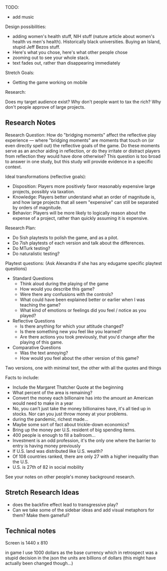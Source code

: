 TODO:

 - add music

Design possibilities:

 - adding women's health stuff, NIH stuff (nature article about women's health vs men's health). Historically black universities. Buying an Island, stupid Jeff Bezos stuff.
 - Here's what you chose, here's what other people chose
 - zooming out to see your whole stack.
 - text fades out, rather than disappearing immediately

Stretch Goals:

 - Getting the game working on mobile

Research:

Does my target audience exist? Why don't people want to tax the rich? Why don't people approve of large projects.

Research Notes
--------------

Research Question: How do "bridging moments" affect the reflective play experience — where "bridging moments" are moments that touch on (or even directly spell out) the reflective goals of the game. Do these moments serve as an anchor aiding in reflection, or do they irritate or distract players from reflection they would have done otherwise? This question is too broad to answer in one study, but this study will provide evidence in a specific context.

Ideal transformations (reflective goals):

 - Disposition: Players more positively favor reasonably expensive large projects, possibly via taxation.
 - Knowledge: Players better understand what an order of magnitude is, and how large projects that all seem "expensive" can still be separated by orders of magnitude.
 - Behavior: Players will be more likely to logically reason about the expense of a project, rather than quickly assuming it is expensive.

Research Plan:

 - Do 5ish playtests to polish the game, and as a pilot.
 - Do 7ish playtests of each version and talk about the differences.
 - Do MTurk testing?
 - Do naturalistic testing?

Playtest questions: (Ask Alexandra if she has any edugame specific playtest questions)

 - Standard Questions
   - Think aloud during the playing of the game
   - How would you describe this game?
   - Were there any confusions with the controls?
   - What could have been explained better or earlier when I was teaching the game?
   - What kind of emotions or feelings did you feel / notice as you played?
 - Reflective Questions
   - Is there anything for which your attitude changed?
   - Is there something new you feel like you learned?
   - Are there actions you took previously, that you'd change after the playing of this game.
 - Comparative Questions
   - Was the text annoying?
   - How would you feel about the other version of this game? 

Two versions, one with minimal text, the other with all the quotes and things

Facts to include:

 - Include the Margaret Thatcher Quote at the beginning
 - What percent of the area is remaining?
 - Convert the money each billionaire has into the amount an American would need to make in a year
 - No, you can't just take the money billionaires have, it's all tied up in stocks. Nor can you just throw money at your problems.
 - during the pandemic, richest made...
 - Maybe some sort of fact about trickle-down economics?
 - Bring up the money per U.S. resident of big spending items.
 - 400 people is enough to fill a ballroom...
 - Investment is an odd profession, it's the only one where the barrier to entry is having money previously
 - If U.S. land was distributed like U.S. wealth?
 - Of 108 countries ranked, there are only 27 with a higher inequality than the U.S.
 - U.S. is 27th of 82 in social mobility

See your notes on other people's money background research.

Stretch Research Ideas
----------------------

 - does the backfire effect lead to transgressive play?
 - Can we take some of the sidebar ideas and add visual metaphors for them? Make them gameful?

Technical notes
---------------

Screen is 1440 x 810

in game I use 1000 dollars as the base currency which in retrospect was a stupid decision
in the json the units are billions of dollars (this might have actually been changed though...)
